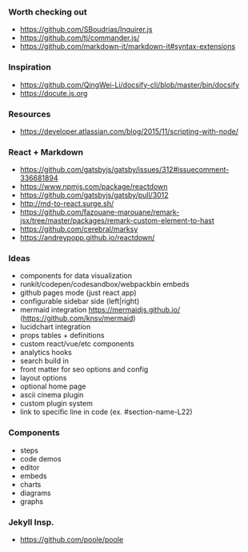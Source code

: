 ### Worth checking out

- https://github.com/SBoudrias/Inquirer.js
- https://github.com/tj/commander.js/
- https://github.com/markdown-it/markdown-it#syntax-extensions

### Inspiration

- https://github.com/QingWei-Li/docsify-cli/blob/master/bin/docsify
- https://docute.js.org

### Resources

- https://developer.atlassian.com/blog/2015/11/scripting-with-node/

### React + Markdown
- https://github.com/gatsbyjs/gatsby/issues/312#issuecomment-336681894
- https://www.npmjs.com/package/reactdown
- https://github.com/gatsbyjs/gatsby/pull/3012
- http://md-to-react.surge.sh/
- https://github.com/fazouane-marouane/remark-jsx/tree/master/packages/remark-custom-element-to-hast
- https://github.com/cerebral/marksy
- https://andreypopp.github.io/reactdown/

### Ideas
- components for data visualization
- runkit/codepen/codesandbox/webpackbin embeds
- github pages mode (just react app)
- configurable sidebar side (left|right)
- mermaid integration https://mermaidjs.github.io/ (https://github.com/knsv/mermaid)
- lucidchart integration
- props tables + definitions
- custom react/vue/etc components
- analytics hooks
- search build in
- front matter for seo options and config
- layout options
- optional home page
- ascii cinema plugin
- custom plugin system
- link to specific line in code (ex. #section-name-L22)

### Components
- steps
- code demos
- editor
- embeds
- charts
- diagrams
- graphs

### Jekyll Insp.
- https://github.com/poole/poole
